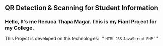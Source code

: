 ## QR Detection & Scanning for Student Information

### Hello, It's me Renuca Thapa Magar. This is my Fianl Project for my College.

This Project is developed on this technologies:
'''
`HTML`
`CSS`
`JavaScript`
`PHP`
'''
